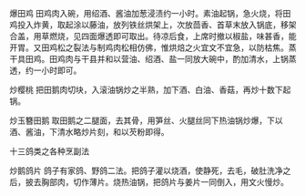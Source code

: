 爆田鸡
田鸡肉入碗，用绍酒、酱油加葱浸渍约一小时。素油起锅，急火烧，将田鸡投入炸黄，取起涂以藤油，放列铁丝烘架上，次放茴香、首草末放入锅底，移架合盖，用草燃烧，见四面爆透即可取出。待凉后食，上席时撤以椒盐，味甚香，能开胃。又田鸡松之裂法与制鸡肉松相仿佛，惟烘焙之火宜文不宜急，以防枯焦。蒸干具田鸡。田鸡肉与干县并和以营油、绍酒、盐一同放大碗中，酌加清水，上锅蒸透，约一小时即可。

炒樱桃
把田鹅肉切块，入滚油锅炒之半熟，加下酒、白油、香菇，再炒十数下起锅。

炒玉簪田鹅
取田鹅之二腿面，去其骨，用笋丝、火腿丝同下热油锅炒爆，下以酒、酱油，下清水略炒片刻，和以芡粉即得。

十三鸽类之各种烹副法

炒鹅鸽片
鸽子有家鸽、野鸽二法。把鸽子灌以烧酒，使静死，去毛，破肚洗净之后，披去胸部肉，切作薄片。烧热油锅，把鸽片与姜片一同倒入，用文火慢炒。